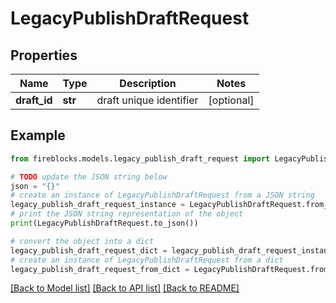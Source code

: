 # LegacyPublishDraftRequest


## Properties

Name | Type | Description | Notes
------------ | ------------- | ------------- | -------------
**draft_id** | **str** | draft unique identifier | [optional] 

## Example

```python
from fireblocks.models.legacy_publish_draft_request import LegacyPublishDraftRequest

# TODO update the JSON string below
json = "{}"
# create an instance of LegacyPublishDraftRequest from a JSON string
legacy_publish_draft_request_instance = LegacyPublishDraftRequest.from_json(json)
# print the JSON string representation of the object
print(LegacyPublishDraftRequest.to_json())

# convert the object into a dict
legacy_publish_draft_request_dict = legacy_publish_draft_request_instance.to_dict()
# create an instance of LegacyPublishDraftRequest from a dict
legacy_publish_draft_request_from_dict = LegacyPublishDraftRequest.from_dict(legacy_publish_draft_request_dict)
```
[[Back to Model list]](../README.md#documentation-for-models) [[Back to API list]](../README.md#documentation-for-api-endpoints) [[Back to README]](../README.md)


